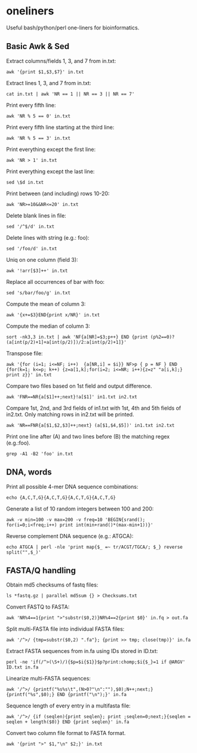 # oneliners
Useful bash/python/perl one-liners for bioinformatics.


## Basic Awk & Sed

Extract columns/fields 1, 3, and 7 from in.txt:

    awk '{print $1,$3,$7}' in.txt
    
Extract lines 1, 3, and 7 from in.txt:

    cat in.txt | awk 'NR == 1 || NR == 3 || NR == 7'    
    
Print every fifth line:

    awk 'NR % 5 == 0' in.txt
    
Print every fifth line starting at the third line:

    awk 'NR % 5 == 3' in.txt
    
Print everything except the first line:
    
    awk 'NR > 1' in.txt
    
Print everything except the last line:
    
    sed \$d in.txt
    
Print between (and including) rows 10-20:
    
    awk 'NR>=10&&NR<=20' in.txt
    
Delete blank lines in file:

    sed '/^$/d' in.txt
    
Delete lines with string (e.g.: foo):

    sed '/foo/d' in.txt
    
Uniq on one column (field 3):

    awk '!arr[$3]++' in.txt
    
Replace all occurrences of bar with foo:
    
    sed 's/bar/foo/g' in.txt

Compute the mean of column 3:
    
    awk '{x+=$3}END{print x/NR}' in.txt
    
Compute the median of column 3:
    
    sort -nk3,3 in.txt | awk 'NF{a[NR]=$3;p++} END {print (p%2==0)?(a[int(p/2)+1]+a[int(p/2)])/2:a[int(p/2)+1]}'
    
Transpose file:
    
    awk '{for (i=1; i<=NF; i++)  {a[NR,i] = $i}} NF>p { p = NF } END {for(k=1; k<=p; k++) {z=a[1,k];for(i=2; i<=NR; i++){z=z" "a[i,k];} print z}}' in.txt

Compare two files based on 1st field and output difference.

    awk 'FNR==NR{a[$1]++;next}!a[$1]' in1.txt in2.txt
    
Compare 1st, 2nd, and 3rd fields of in1.txt with 1st, 4th and 5th fields of in2.txt. Only matching rows in in2.txt will be printed.
    
    awk 'NR==FNR{a[$1,$2,$3]++;next} (a[$1,$4,$5])' in1.txt in2.txt

Print one line after (A) and two lines before (B) the matching regex (e.g.:foo).

    grep -A1 -B2 'foo' in.txt


## DNA, words

Print all possible 4-mer DNA sequence combinations:

    echo {A,C,T,G}{A,C,T,G}{A,C,T,G}{A,C,T,G}
    
Generate a list of 10 random integers between 100 and 200:
    
    awk -v min=100 -v max=200 -v freq=10 'BEGIN{srand(); for(i=0;i<freq;i++) print int(min+rand()*(max-min+1))}'
    
Reverse complement DNA sequence (e.g.: ATGCA):
    
    echo ATGCA | perl -nle 'print map{$_ =~ tr/ACGT/TGCA/; $_} reverse split("",$_)'


## FASTA/Q handling

Obtain md5 checksums of fastq files:

    ls *fastq.gz | parallel md5sum {} > Checksums.txt

Convert FASTQ to FASTA:
    
    awk 'NR%4==1{print ">"substr($0,2)}NR%4==2{print $0}' in.fq > out.fa

Split multi-FASTA file into individual FASTA files:
    
    awk '/^>/ {tmp=substr($0,2) ".fa"}; {print >> tmp; close(tmp)}' in.fa
    
Extract FASTA sequences from in.fa using IDs stored in ID.txt:
    
    perl -ne 'if(/^>(\S+)/){$p=$i{$1}}$p?print:chomp;$i{$_}=1 if @ARGV' ID.txt in.fa

Linearize multi-FASTA sequences:
    
    awk '/^>/ {printf("%s%s\t",(N>0?"\n":""),$0);N++;next;} {printf("%s",$0);} END {printf("\n");}' in.fa
    
Sequence length of every entry in a multifasta file:

    awk '/^>/ {if (seqlen){print seqlen}; print ;seqlen=0;next;}{seqlen = seqlen + length($0)} END {print seqlen}' in.fa
    
Convert two column file format to FASTA format.
    
    awk '{print ">" $1,"\n" $2;}' in.txt
